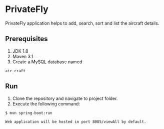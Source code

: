 # PrivateFly
PrivateFly application helps to add, search, sort and list the aircraft details.
## Prerequisites
1. JDK 1.8
2. Maven 3.1
3. Create a MySQL database named 
```
air_craft
```
## Run
1. Clone the repository and navigate to project folder.
2. Execute the following command:
```
$ mvn spring-boot:run
```
    Web application will be hosted in port 8085/viewAll by default.
